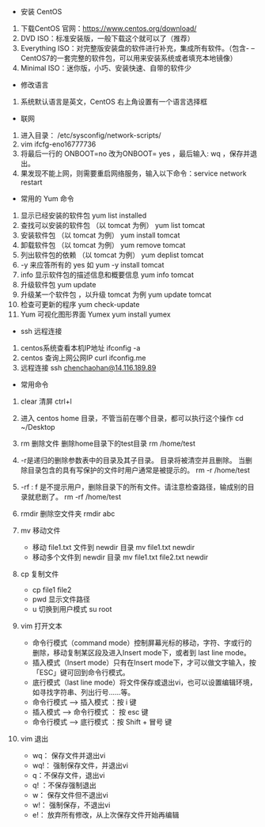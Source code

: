 * 安装 CentOS  
1. 下载CentOS 官网：https://www.centos.org/download/
2. DVD ISO：标准安装版，一般下载这个就可以了（推荐）
3. Everything ISO：对完整版安装盘的软件进行补充，集成所有软件。（包含- –CentOS7的一套完整的软件包，可以用来安装系统或者填充本地镜像）
4. Minimal ISO：迷你版，小巧、安装快速、自带的软件少

* 修改语言
1. 系统默认语言是英文，CentOS 右上角设置有一个语言选择框

* 联网
1. 进入目录：  /etc/sysconfig/network-scripts/
2. vim ifcfg-eno16777736
3. 将最后一行的 ONBOOT=no 改为ONBOOT= yes ，最后输入: wq ，保存并退出。
4. 果发现不能上网，则需要重启网络服务，输入以下命令：service network restart

* 常用的 Yum 命令
1. 显示已经安装的软件包 yum list installed
2. 查找可以安装的软件包 （以 tomcat 为例） yum list tomcat
3. 安装软件包 （以 tomcat 为例） yum install tomcat
4. 卸载软件包 （以 tomcat 为例） yum remove tomcat
5. 列出软件包的依赖 （以 tomcat 为例） yum deplist tomcat
6. -y 来应答所有的 yes  如 yum -y install tomcat
7. info 显示软件包的描述信息和概要信息  yum info tomcat
8. 升级软件包 yum update
9. 升级某一个软件包 ，以升级 tomcat 为例  yum update tomcat
10. 检查可更新的程序  yum check-update  
11. Yum 可视化图形界面 Yumex   yum install yumex

* ssh 远程连接
1. centos系统查看本机IP地址  ifconfig -a
2. centos 查询上网公网IP  curl ifconfig.me
3. 远程连接 ssh chenchaohan@14.116.189.89

* 常用命令
1. clear 清屏   ctrl+l
2. 进入 centos home 目录，不管当前在哪个目录，都可以执行这个操作  cd ~/Desktop
3. rm 删除文件   删除home目录下的test目录 rm /home/test
4. -r是递归的删除参数表中的目录及其子目录。 目录将被清空并且删除。 当删除目录包含的具有写保护的文件时用户通常是被提示的。 rm -r /home/test
5. -rf : f 是不提示用户，删除目录下的所有文件。请注意检查路径，输成别的目录就悲剧了。 rm -rf /home/test
6. rmdir 删除空文件夹   rmdir abc  
7. mv 移动文件
    * 移动 file1.txt 文件到 newdir 目录  mv file1.txt newdir
    * 移动多个文件到 newdir 目录 mv file1.txt file2.txt newdir

8. cp 复制文件
    * cp file1 file2
    * pwd 显示文件路径
    * u 切换到用户模式  su root

9. vim 打开文本
    *  命令行模式（command mode）控制屏幕光标的移动，字符、字或行的删除，移动复制某区段及进入Insert mode下，或者到 last line mode。
    *  插入模式（Insert mode）只有在Insert mode下，才可以做文字输入，按「ESC」键可回到命令行模式。
    * 底行模式（last line mode）将文件保存或退出vi，也可以设置编辑环境，如寻找字符串、列出行号……等。
    - 命令行模式 —> 插入模式 ：按 i 键
    - 插入模式 —> 命令行模式 ： 按 esc 键
    - 命令行模式 —> 底行模式 ：按 Shift + 冒号 键

10. vim 退出
    * wq： 保存文件并退出vi
    * wq!： 强制保存文件，并退出vi
    * q：不保存文件，退出vi
    * q! ：不保存强制退出
    * w： 保存文件但不退出vi
    * w!： 强制保存，不退出vi
    * e!： 放弃所有修改，从上次保存文件开始再编辑
